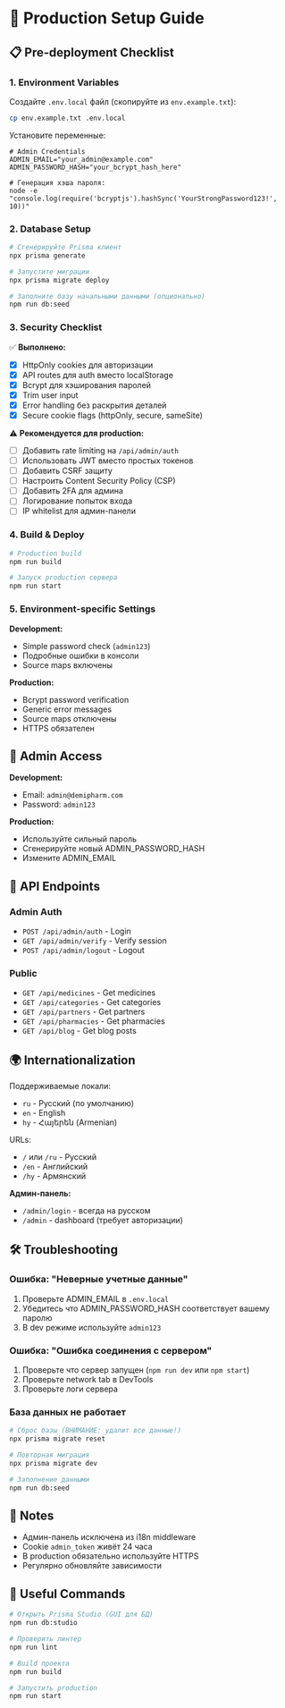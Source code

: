 # 🚀 Production Setup Guide

## 📋 Pre-deployment Checklist

### 1. Environment Variables

Создайте `.env.local` файл (скопируйте из `env.example.txt`):

```bash
cp env.example.txt .env.local
```

Установите переменные:

```env
# Admin Credentials
ADMIN_EMAIL="your_admin@example.com"
ADMIN_PASSWORD_HASH="your_bcrypt_hash_here"

# Генерация хэша пароля:
node -e "console.log(require('bcryptjs').hashSync('YourStrongPassword123!', 10))"
```

### 2. Database Setup

```bash
# Сгенерируйте Prisma клиент
npx prisma generate

# Запустите миграции
npx prisma migrate deploy

# Заполните базу начальными данными (опционально)
npm run db:seed
```

### 3. Security Checklist

✅ **Выполнено:**
- [x] HttpOnly cookies для авторизации
- [x] API routes для auth вместо localStorage
- [x] Bcrypt для хэширования паролей
- [x] Trim user input
- [x] Error handling без раскрытия деталей
- [x] Secure cookie flags (httpOnly, secure, sameSite)

⚠️ **Рекомендуется для production:**
- [ ] Добавить rate limiting на `/api/admin/auth`
- [ ] Использовать JWT вместо простых токенов
- [ ] Добавить CSRF защиту
- [ ] Настроить Content Security Policy (CSP)
- [ ] Добавить 2FA для админа
- [ ] Логирование попыток входа
- [ ] IP whitelist для админ-панели

### 4. Build & Deploy

```bash
# Production build
npm run build

# Запуск production сервера
npm run start
```

### 5. Environment-specific Settings

**Development:**
- Simple password check (`admin123`)
- Подробные ошибки в консоли
- Source maps включены

**Production:**
- Bcrypt password verification
- Generic error messages
- Source maps отключены
- HTTPS обязателен

## 🔐 Admin Access

**Development:**
- Email: `admin@demipharm.com`
- Password: `admin123`

**Production:**
- Используйте сильный пароль
- Сгенерируйте новый ADMIN_PASSWORD_HASH
- Измените ADMIN_EMAIL

## 📡 API Endpoints

### Admin Auth
- `POST /api/admin/auth` - Login
- `GET /api/admin/verify` - Verify session
- `POST /api/admin/logout` - Logout

### Public
- `GET /api/medicines` - Get medicines
- `GET /api/categories` - Get categories
- `GET /api/partners` - Get partners
- `GET /api/pharmacies` - Get pharmacies
- `GET /api/blog` - Get blog posts

## 🌍 Internationalization

Поддерживаемые локали:
- `ru` - Русский (по умолчанию)
- `en` - English
- `hy` - Հայերեն (Armenian)

URLs:
- `/` или `/ru` - Русский
- `/en` - Английский
- `/hy` - Армянский

**Админ-панель:**
- `/admin/login` - всегда на русском
- `/admin` - dashboard (требует авторизации)

## 🛠️ Troubleshooting

### Ошибка: "Неверные учетные данные"
1. Проверьте ADMIN_EMAIL в `.env.local`
2. Убедитесь что ADMIN_PASSWORD_HASH соответствует вашему паролю
3. В dev режиме используйте `admin123`

### Ошибка: "Ошибка соединения с сервером"
1. Проверьте что сервер запущен (`npm run dev` или `npm start`)
2. Проверьте network tab в DevTools
3. Проверьте логи сервера

### База данных не работает
```bash
# Сброс базы (ВНИМАНИЕ: удалит все данные!)
npx prisma migrate reset

# Повторная миграция
npx prisma migrate dev

# Заполнение данными
npm run db:seed
```

## 📝 Notes

- Админ-панель исключена из i18n middleware
- Cookie `admin_token` живёт 24 часа
- В production обязательно используйте HTTPS
- Регулярно обновляйте зависимости

## 🔗 Useful Commands

```bash
# Открыть Prisma Studio (GUI для БД)
npm run db:studio

# Проверить линтер
npm run lint

# Build проекта
npm run build

# Запустить production
npm run start
```

